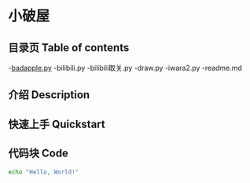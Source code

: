 # 小破屋

## 目录页 Table of contents

-[badapple.py](badapple.py)
-bilibili.py
-bilibili取关.py
-draw.py
-iwara2.py
-readme.md


## 介绍 Description




## 快速上手 Quickstart




## 代码块 Code
```bash
echo "Hello, World!"